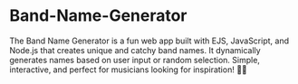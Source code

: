 # Band-Name-Generator
The Band Name Generator is a fun web app built with EJS, JavaScript, and Node.js that creates unique and catchy band names. It dynamically generates names based on user input or random selection. Simple, interactive, and perfect for musicians looking for inspiration! 🎸🎶
